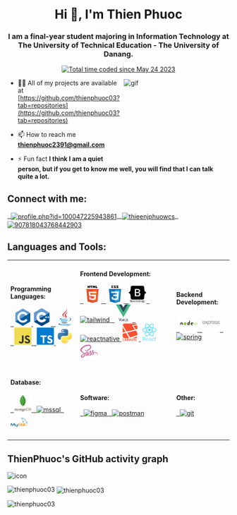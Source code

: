 <h1 align="center">Hi 👋, I'm Thien Phuoc</h1>
<h3 align="center">I am a final-year student majoring in Information Technology at The University of Technical Education - The University of Danang.</h3>
<p align="center">
  <a href="https://wakatime.com/@2eee1821-a367-4c04-9805-da4562cb0609">
    <img src="https://wakatime.com/badge/user/2eee1821-a367-4c04-9805-da4562cb0609.svg" alt="Total time coded since May 24 2023" />
  </a>
</p>

<img align="right" src="https://i.pinimg.com/originals/e4/26/70/e426702edf874b181aced1e2fa5c6cde.gif" alt="gif" width="240px" height="180px"/>

- 👨‍💻 All of my projects are available at [https://github.com/thienphuoc03?tab=repositories](https://github.com/thienphuoc03?tab=repositories)

- 📫 How to reach me **thienphuoc2391@gmail.com**

- ⚡ Fun fact **I think I am a quiet person, but if you get to know me well, you will find that I can talk quite a lot.**

## Connect with me:
<p align="left">
  <a href="https://fb.com/tph.2203/" target="blank">&nbsp;
    <img align="center" src="https://raw.githubusercontent.com/rahuldkjain/github-profile-readme-generator/master/src/images/icons/Social/facebook.svg" alt="profile.php?id=100047225943861" height="30" width="40" />
  </a>
  <a href="https://instagram.com/thieenjphuowcs" target="blank">&nbsp;
    <img align="center" src="https://raw.githubusercontent.com/rahuldkjain/github-profile-readme-generator/master/src/images/icons/Social/instagram.svg" alt="thieenjphuowcs" height="30" width="40" />
  </a>
  <a href="https://discord.gg/dH7PvJxh4v" target="blank">&nbsp;
    <img align="center" src="https://raw.githubusercontent.com/rahuldkjain/github-profile-readme-generator/master/src/images/icons/Social/discord.svg" alt="907818043768442903" height="30" width="40" />
  </a>
</p>

## Languages and Tools:

<table>
  <tr>
    <td>
      <h4 align="left">Programming Languages:</h4>
      <p align="left">
        <a href="https://www.cprogramming.com/" target="_blank" rel="noreferrer">&nbsp;
          <img src="https://raw.githubusercontent.com/devicons/devicon/master/icons/c/c-original.svg" alt="c" width="40" height="40"/> 
        </a>
        <a href="https://www.w3schools.com/cpp/" target="_blank" rel="noreferrer"> 
          <img src="https://raw.githubusercontent.com/devicons/devicon/master/icons/cplusplus/cplusplus-original.svg" alt="cplusplus" width="40" height="40"/>            </a>
        <a href="https://www.java.com" target="_blank" rel="noreferrer">&nbsp;
          <img src="https://raw.githubusercontent.com/devicons/devicon/master/icons/java/java-original.svg" alt="java" width="40" height="40"/> 
        </a>
        <a href="https://developer.mozilla.org/en-US/docs/Web/JavaScript" target="_blank" rel="noreferrer">&nbsp;
          <img src="https://raw.githubusercontent.com/devicons/devicon/master/icons/javascript/javascript-original.svg" alt="javascript" width="40" height="40"/> 
        </a>
        <a href="https://www.typescriptlang.org/" target="_blank" rel="noreferrer">&nbsp;
          <img src="https://raw.githubusercontent.com/devicons/devicon/master/icons/typescript/typescript-original.svg" alt="typescript" width="40" height="40"/>
        </a>
        <a href="https://www.python.org" target="_blank" rel="noreferrer">
          <img src="https://raw.githubusercontent.com/devicons/devicon/master/icons/python/python-original.svg" alt="python" width="40" height="40"/>
        </a>
      </p>
    </td>
    <td>
      <h4 align="left">Frontend Development:</h4>
      <p align="left">
        <a href="https://www.w3schools.com/html/" target="_blank" rel="noreferrer">&nbsp;
          <img src="https://raw.githubusercontent.com/devicons/devicon/master/icons/html5/html5-original-wordmark.svg" alt="html5" width="40" height="40"/> 
        </a>
        <a href="https://www.w3schools.com/css/" target="_blank" rel="noreferrer">&nbsp;
          <img src="https://raw.githubusercontent.com/devicons/devicon/master/icons/css3/css3-original-wordmark.svg" alt="css3" width="40" height="40"/> 
        </a>
        <a href="https://getbootstrap.com" target="_blank" rel="noreferrer">&nbsp;
          <img src="https://raw.githubusercontent.com/devicons/devicon/master/icons/bootstrap/bootstrap-plain-wordmark.svg" alt="bootstrap" width="40" height="40"/>
        </a>
        <a href="https://tailwindcss.com/" target="_blank" rel="noreferrer">&nbsp;
          <img src="https://www.vectorlogo.zone/logos/tailwindcss/tailwindcss-icon.svg" alt="tailwind" width="40" height="40"/> 
        </a>
        <a href="https://vuejs.org/" target="_blank" rel="noreferrer">&nbsp;
          <img src="https://raw.githubusercontent.com/devicons/devicon/master/icons/vuejs/vuejs-original-wordmark.svg" alt="vuejs" width="40" height="40"/> 
        </a>
        <a href="https://reactnative.dev/" target="_blank" rel="noreferrer">&nbsp;
          <img src="https://www.pngkit.com/png/full/373-3738691_react-native-svg-transformer-allows-you-import-svg.png" alt="reactnative" width="40" height="40"/>
        </a>
        <a href="https://laravel.com/" target="_blank" rel="noreferrer">
          <img src="https://raw.githubusercontent.com/devicons/devicon/master/icons/laravel/laravel-plain-wordmark.svg" alt="laravel" width="40" height="40"/>
        </a>
        <a href="https://reactjs.org/" target="_blank" rel="noreferrer">
          <img src="https://raw.githubusercontent.com/devicons/devicon/master/icons/react/react-original-wordmark.svg" alt="react" width="40" height="40"/>
        </a>
        <a href="https://sass-lang.com" target="_blank" rel="noreferrer">
          <img src="https://raw.githubusercontent.com/devicons/devicon/master/icons/sass/sass-original.svg" alt="sass" width="40" height="40"/>
        </a>
      </p>
    </td>
    <td>
      <h4 align="left">Backend Development:</h4>
      <p align="left">
        <a href="https://nodejs.org" target="_blank" rel="noreferrer">&nbsp;
          <img src="https://raw.githubusercontent.com/devicons/devicon/master/icons/nodejs/nodejs-original-wordmark.svg" alt="nodejs" width="40" height="40"/> 
        </a>
        <a href="https://expressjs.com" target="_blank" rel="noreferrer">&nbsp;
          <img src="https://raw.githubusercontent.com/devicons/devicon/master/icons/express/express-original-wordmark.svg" alt="express" width="40" height="40"/> 
        </a> 
        <a href="https://spring.io/" target="_blank" rel="noreferrer">&nbsp;
          <img src="https://www.vectorlogo.zone/logos/springio/springio-icon.svg" alt="spring" width="40" height="40"/> 
        </a>
      </p>
    </td>
  </tr>
  <tr>
    <td>
      <h4 align="left">Database:</h4>
      <p align="left">
        <a href="https://www.mongodb.com/" target="_blank" rel="noreferrer">&nbsp;
          <img src="https://raw.githubusercontent.com/devicons/devicon/master/icons/mongodb/mongodb-original-wordmark.svg" alt="mongodb" width="40" height="40"/> 
        </a>
        <a href="https://www.microsoft.com/en-us/sql-server" target="_blank" rel="noreferrer">&nbsp;
          <img src="https://www.svgrepo.com/show/303229/microsoft-sql-server-logo.svg" alt="mssql" width="40" height="40"/> 
        </a>
        <a href="https://www.mysql.com/" target="_blank" rel="noreferrer">&nbsp;
          <img src="https://raw.githubusercontent.com/devicons/devicon/master/icons/mysql/mysql-original-wordmark.svg" alt="mysql" width="40" height="40"/> 
        </a>
      </p>
    </td>
    <td>
      <h4 align="left">Software:</h4>
      <p align="left">
        <a href="https://www.figma.com/" target="_blank" rel="noreferrer">&nbsp;
          <img src="https://www.vectorlogo.zone/logos/figma/figma-icon.svg" alt="figma" width="40" height="40"/> 
        </a>
        <a href="https://postman.com" target="_blank" rel="noreferrer">&nbsp;
          <img src="https://www.vectorlogo.zone/logos/getpostman/getpostman-icon.svg" alt="postman" width="40" height="40"/> 
        </a>
      </p>
    </td>
    <td>
      <h4 align="left">Other:</h4>
      <p align="left">
        <a href="https://git-scm.com/" target="_blank" rel="noreferrer">&nbsp;
          <img src="https://www.vectorlogo.zone/logos/git-scm/git-scm-icon.svg" alt="git" width="40" height="40"/> 
        </a>
      </p>
    </td>
  </tr>
</table>

## ThienPhuoc's GitHub activity graph 

<img src="https://i.pinimg.com/originals/cb/17/b8/cb17b80a942d7c317a35ff1324fae12f.gif" 
alt="icon" width="24" height="24" />

<p><img align="left" src="https://github-readme-stats-thienphuoc03-v1.vercel.app/api/top-langs?username=thienphuocho&count_private=true&langs_count=8&show_icons=true&locale=en&layout=compact&theme=tokyonight" alt="thienphuoc03" /></p>

<p>&nbsp;<img align="center" src="https://github-readme-stats-thienphuoc03-v1.vercel.app/api?username=thienphuocho&count_private=true&show_icons=true&locale=en&theme=tokyonight" alt="thienphuoc03" /></p>

<p><img align="left" src="https://github-readme-streak-stats.herokuapp.com/?user=thienphuocho&theme=tokyonight" alt="thienphuoc03" /></p>

<!-- <p><img align="center" src="https://github-readme-stats-thienphuoc03.vercel.app/api/wakatime?username=thienphuoc&v=2&theme=tokyonight" alt="thienphuoc" /></p> -->
